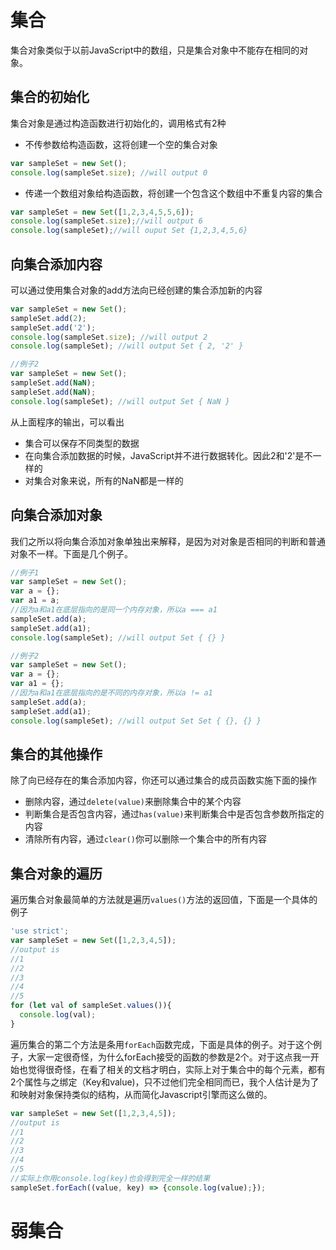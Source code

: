 # 集合  
集合对象类似于以前JavaScript中的数组，只是集合对象中不能存在相同的对象。  
## 集合的初始化  
集合对象是通过构造函数进行初始化的，调用格式有2种  
* 不传参数给构造函数，这将创建一个空的集合对象  
```javascript 
var sampleSet = new Set();
console.log(sampleSet.size); //will output 0
```
* 传递一个数组对象给构造函数，将创建一个包含这个数组中不重复内容的集合  
```javascript 
var sampleSet = new Set([1,2,3,4,5,5,6]);
console.log(sampleSet.size);//will output 6
console.log(sampleSet);//will ouput Set {1,2,3,4,5,6}
```

## 向集合添加内容  
可以通过使用集合对象的add方法向已经创建的集合添加新的内容  
```javascript
var sampleSet = new Set();
sampleSet.add(2);
sampleSet.add('2');
console.log(sampleSet.size); //will output 2
console.log(sampleSet); //will output Set { 2, '2' }

//例子2
var sampleSet = new Set();
sampleSet.add(NaN);
sampleSet.add(NaN);
console.log(sampleSet); //will output Set { NaN }
```  
从上面程序的输出，可以看出  
* 集合可以保存不同类型的数据
* 在向集合添加数据的时候，JavaScript并不进行数据转化。因此2和'2'是不一样的  
* 对集合对象来说，所有的NaN都是一样的

## 向集合添加对象  
我们之所以将向集合添加对象单独出来解释，是因为对对象是否相同的判断和普通对象不一样。下面是几个例子。  
```javascript  
//例子1
var sampleSet = new Set();
var a = {};
var a1 = a;
//因为a和a1在底层指向的是同一个内存对象，所以a === a1
sampleSet.add(a);
sampleSet.add(a1);
console.log(sampleSet); //will output Set { {} }

//例子2
var sampleSet = new Set();
var a = {};
var a1 = {};
//因为a和a1在底层指向的是不同的内存对象，所以a != a1
sampleSet.add(a);
sampleSet.add(a1);
console.log(sampleSet); //will output Set Set { {}, {} }
```

## 集合的其他操作  
除了向已经存在的集合添加内容，你还可以通过集合的成员函数实施下面的操作  
* 删除内容，通过```delete(value)```来删除集合中的某个内容  
* 判断集合是否包含内容，通过```has(value)```来判断集合中是否包含参数所指定的内容  
* 清除所有内容，通过```clear()```你可以删除一个集合中的所有内容  

## 集合对象的遍历  
遍历集合对象最简单的方法就是遍历```values()```方法的返回值，下面是一个具体的例子  
```javascript  
'use strict';
var sampleSet = new Set([1,2,3,4,5]);
//output is
//1
//2
//3
//4
//5
for (let val of sampleSet.values()){
  console.log(val);
}
```
遍历集合的第二个方法是条用```forEach```函数完成，下面是具体的例子。对于这个例子，大家一定很奇怪，为什么forEach接受的函数的参数是2个。对于这点我一开始也觉得很奇怪，在看了相关的文档才明白，实际上对于集合中的每个元素，都有2个属性与之绑定（Key和value)，只不过他们完全相同而已，我个人估计是为了和映射对象保持类似的结构，从而简化Javascript引擎而这么做的。  
```javascript
var sampleSet = new Set([1,2,3,4,5]);
//output is
//1
//2
//3
//4
//5
//实际上你用console.log(key)也会得到完全一样的结果
sampleSet.forEach((value, key) => {console.log(value);});
```
# 弱集合  